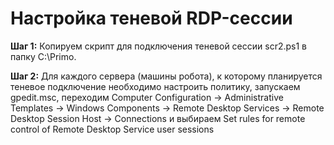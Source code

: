 # Настройка теневой RDP-сессии

**Шаг 1:** Копируем скрипт для подключения теневой сессии scr2.ps1 в папку C:\Primo.

**Шаг 2:** Для каждого сервера (машины робота), к которому планируется теневое подключение необходимо настроить политику, запускаем gpedit.msc, переходим Computer Configuration -> Administrative Templates -> Windows Components -> Remote Desktop Services -> Remote Desktop Session Host -> Connections и выбираем Set rules for remote control of Remote Desktop Service user sessions
